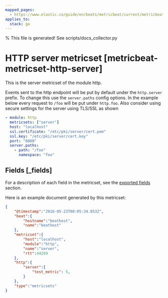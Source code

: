 ```yaml
---
mapped_pages:
  - https://www.elastic.co/guide/en/beats/metricbeat/current/metricbeat-metricset-http-server.html
applies_to:
  stack: ga
---
```


% This file is generated! See scripts/docs_collector.py

# HTTP server metricset [metricbeat-metricset-http-server]

This is the server metricset of the module http.

Events sent to the http endpoint will be put by default under the `http.server` prefix. To change this use the `server.paths` config options. In the example below every request to `/foo` will be put under `http.foo`. Also consider using secure settings for the server using TLS/SSL as shown

```yaml
- module: http
  metricsets: ["server"]
  host: "localhost"
  ssl.certificate: "/etc/pki/server/cert.pem"
  ssl.key: "/etc/pki/server/cert.key"
  port: "8080"
  server.paths:
    - path: "/foo"
      namespace: "foo"
```

## Fields [_fields]

For a description of each field in the metricset, see the [exported fields](/reference/metricbeat/exported-fields-http.md) section.

Here is an example document generated by this metricset:

```json
{
    "@timestamp":"2016-05-23T08:05:34.853Z",
    "beat":{
        "hostname":"beathost",
        "name":"beathost"
    },
    "metricset":{
        "host":"localhost",
        "module":"http",
        "name":"server",
        "rtt":44269
    },
    "http":{
        "server":{
            "test_metric": 5,
        }
    },
    "type":"metricsets"
}
```
